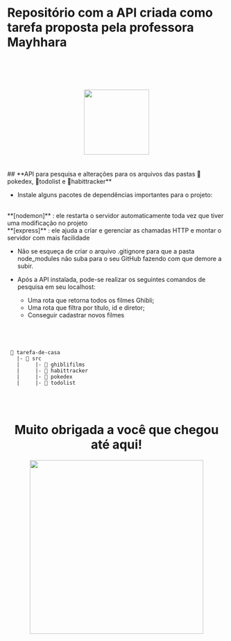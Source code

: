 # Repositório com a API criada como tarefa proposta pela professora Mayhhara

</br>
</br>
<span align="center">

# <img src="https://user-images.githubusercontent.com/101025726/163484804-691ab689-7347-41e4-8fcc-06011eb830d4.gif" width="150px"> 

</span>
</br>
## **API para pesquisa e alterações para os arquivos das pastas 📂pokedex, 📂todolist e 📂habittracker**
</br>

* Instale alguns pacotes de dependências importantes para o projeto:
</br>
 **[nodemon]** : ele restarta o servidor automaticamente toda vez que tiver uma modificação no projeto </br>
 **[express]** : ele ajuda a criar e gerenciar as chamadas HTTP e montar o servidor com mais facilidade

* Não se esqueça de criar o arquivo .gitignore para que a pasta node_modules não suba para o seu GitHub fazendo com que demore a subir.

* Após a API instalada, pode-se realizar os seguintes comandos de pesquisa em seu localhost:
  - Uma rota que retorna todos os filmes Ghibli;
  - Uma rota que filtra por título, id e diretor;
  - Conseguir cadastrar novos filmes
</br>
</br>

### 
```
 📁 tarefa-de-casa
   |- 📁 src
   |     |- 📁 ghiblifilms
   |     |- 📁 habittracker
   |     |- 📁 pokedex
   |     |- 📁 todolist
   
```

</br>

<span align="center">

#  Muito obrigada a você que chegou até aqui! </h2>

</span>


<div align="center">
<img src="https://user-images.githubusercontent.com/101025726/169623653-e975b346-75f7-4150-a117-4f8e8e04fd1d.gif" width="400px" />
</div>

